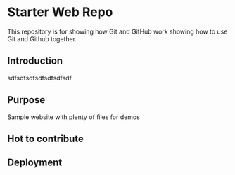# Starter Web Repo

This repository is for showing how Git and GitHub work
showing how to use Git and Github together.

## Introduction
sdfsdfsdfsdfsdfsdfsdf

## Purpose

Sample website with plenty of files for demos

## Hot to contribute

## Deployment
